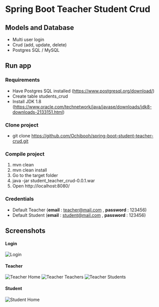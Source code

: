 # Spring Boot Teacher Student Crud

## Models and Database
- Multi user login
- Crud (add, update, delete)
- Postgres SQL / MySQL

## Run app
### Requirements 
- Have Postgres SQL installed (https://www.postgresql.org/download/)
- Create table students_crud
- Install JDK 1.8 (https://www.oracle.com/technetwork/java/javase/downloads/jdk8-downloads-2133151.html)
### Clone project
- git clone https://github.com/Ochibooh/spring-boot-student-teacher-crud.git
### Compile project
1. mvn clean
2. mvn clean install
3. Go to the target folder
4. java -jar student_teacher_crud-0.0.1.war
5. Open http://localhost:8080/
### Credentials
- Default Teacher (**email** : teacher@mail.com , **password** : 123456)
- Default Student (**email** : student@mail.com , **password** : 123456)

## Screenshots
#### Login
![Login](/screenshots/login.png)
#### Teacher
![Teacher Home](/screenshots/teacher_home.jpg)
![Teacher Teachers](/screenshots/teacher-teachers.png)
![Teacher Students](/screenshots/teacher-students.png)
#### Student
![Student Home](/screenshots/student-home.png)